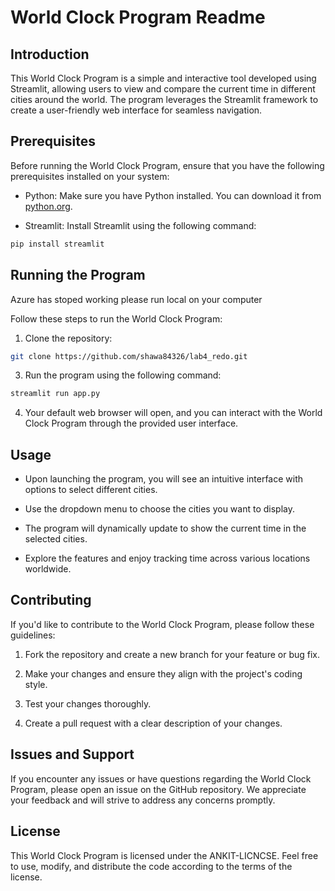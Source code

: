 # World Clock Program Readme

## Introduction

This World Clock Program is a simple and interactive tool developed using Streamlit, allowing users to view and compare the current time in different cities around the world. The program leverages the Streamlit framework to create a user-friendly web interface for seamless navigation.

## Prerequisites

Before running the World Clock Program, ensure that you have the following prerequisites installed on your system:

- Python: Make sure you have Python installed. You can download it from [python.org](https://www.python.org/downloads/).

- Streamlit: Install Streamlit using the following command:

```bash
pip install streamlit
```

## Running the Program

Azure has stoped working please run local on your computer

Follow these steps to run the World Clock Program:

1. Clone the repository:

```bash
git clone https://github.com/shawa84326/lab4_redo.git
```

3. Run the program using the following command:

```bash
streamlit run app.py
```

4. Your default web browser will open, and you can interact with the World Clock Program through the provided user interface.

## Usage

- Upon launching the program, you will see an intuitive interface with options to select different cities.

- Use the dropdown menu to choose the cities you want to display.

- The program will dynamically update to show the current time in the selected cities.

- Explore the features and enjoy tracking time across various locations worldwide.

## Contributing

If you'd like to contribute to the World Clock Program, please follow these guidelines:

1. Fork the repository and create a new branch for your feature or bug fix.

2. Make your changes and ensure they align with the project's coding style.

3. Test your changes thoroughly.

4. Create a pull request with a clear description of your changes.

## Issues and Support

If you encounter any issues or have questions regarding the World Clock Program, please open an issue on the GitHub repository. We appreciate your feedback and will strive to address any concerns promptly.

## License

This World Clock Program is licensed under the ANKIT-LICNCSE. Feel free to use, modify, and distribute the code according to the terms of the license.
